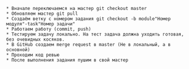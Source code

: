    
    * Вначале переключаемся на мастер git checkout master
    * Обновляем мастер git pull
    * Создаём ветку с номером задания git checkout -b module"Номер модуля"-task"Номер задачи"
    * Работаем работу (commit, push)
    * Тестируем задачу локально. На тест задача должна уходить готовая, без очевидных косяков.
    * В GitHub создаем merge request в master (Не в локальный, а в основной)
    * Проходим код ревью
    * После выполнения задания пушим в свой мастер

